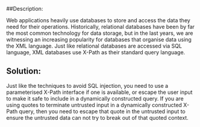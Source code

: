 ##Description:

Web applications heavily use databases to store and access the data they need for their
operations. Historically, relational databases have been by far the most common
technology for data storage, but in the last years, we are witnessing an increasing
popularity for databases that organise data using the XML language.
Just like relational databases are accessed via SQL language, XML databases use X-Path as
their standard query language.

## Solution:

Just like the techniques to avoid SQL injection, you need to use a parameterised X-Path
interface if one is available, or escape the user input to make it safe to include in a
dynamically constructed query. If you are using quotes to terminate untrusted input in a
dynamically constructed X-Path query, then you need to escape that quote in the untrusted
input to ensure the untrusted data can not try to break
out of that quoted context.
